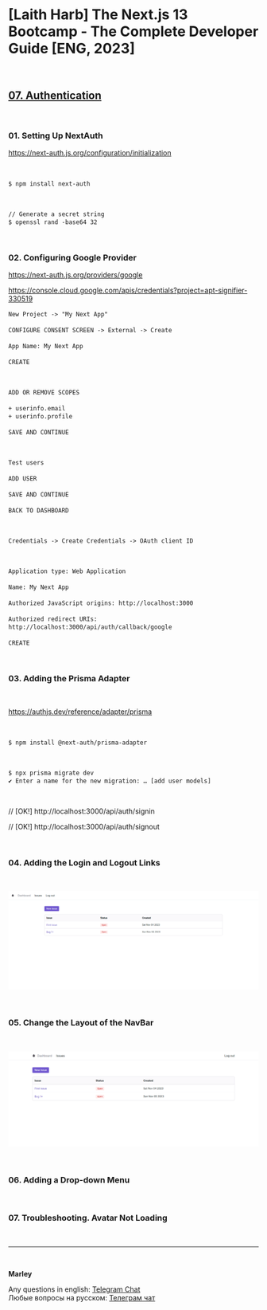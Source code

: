 # [Laith Harb] The Next.js 13 Bootcamp - The Complete Developer Guide [ENG, 2023]

<br/>

## [07. Authentication](https://github.com/webmakaka/Next.js-Projects-Build-an-Issue-Tracker/pull/7)

<br/>

### 01. Setting Up NextAuth

https://next-auth.js.org/configuration/initialization

<br/>

```
$ npm install next-auth
```

<br/>

```
// Generate a secret string
$ openssl rand -base64 32
```

<br/>

### 02. Configuring Google Provider

https://next-auth.js.org/providers/google

https://console.cloud.google.com/apis/credentials?project=apt-signifier-330519

```
New Project -> "My Next App"

CONFIGURE CONSENT SCREEN -> External -> Create

App Name: My Next App

CREATE
```

<br/>

```
ADD OR REMOVE SCOPES

+ userinfo.email
+ userinfo.profile

SAVE AND CONTINUE
```

<br/>

```
Test users

ADD USER

SAVE AND CONTINUE

BACK TO DASHBOARD
```

<br/>

```
Credentials -> Create Credentials -> OAuth client ID
```

<br/>

```
Application type: Web Application

Name: My Next App

Authorized JavaScript origins: http://localhost:3000

Authorized redirect URIs: http://localhost:3000/api/auth/callback/google

CREATE
```

<br/>

### 03. Adding the Prisma Adapter

<br/>

https://authjs.dev/reference/adapter/prisma

<br/>

```
$ npm install @next-auth/prisma-adapter
```

<br/>

```
$ npx prisma migrate dev
✔ Enter a name for the new migration: … [add user models]
```

<br/>

// [OK!]
http://localhost:3000/api/auth/signin

// [OK!]
http://localhost:3000/api/auth/signout

<br/>

### 04. Adding the Login and Logout Links

<br/>

![Application](/img/pic-ch07-img01.png?raw=true)

<br/>

### 05. Change the Layout of the NavBar

<br/>

![Application](/img/pic-ch07-img02.png?raw=true)

<br/>

### 06. Adding a Drop-down Menu

<br/>

### 07. Troubleshooting. Avatar Not Loading

<br/>

---

<br/>

**Marley**

Any questions in english: <a href="https://jsdev.org/chat/">Telegram Chat</a>  
Любые вопросы на русском: <a href="https://jsdev.ru/chat/">Телеграм чат</a>
